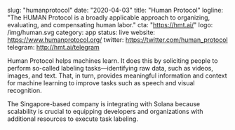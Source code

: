slug: "humanprotocol"
date: "2020-04-03"
title: "Human Protocol"
logline: "The HUMAN Protocol is a broadly applicable approach to organizing, evaluating, and compensating human labor."
cta: "https://hmt.ai/"
logo: /img/human.svg
category: app
status: live
website: https://www.humanprotocol.org/
twitter: https://twitter.com/human_protocol
telegram: http://hmt.ai/telegram

Human Protocol helps machines learn. It does this by soliciting people to perform so-called labeling tasks—identifying raw data, such as videos, images, and text. That, in turn, provides meaningful information and context for machine learning to improve tasks such as speech and visual recognition.

The Singapore-based company is integrating with Solana because scalability is crucial to equipping developers and organizations with additional resources to execute task labeling.
